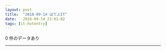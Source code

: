 ```yaml
---
layout: post
title:  "2018-09-14 はてぶIT"
date:   2018-09-14 23:01:02
tags: [it-hotentry]
---
```

0 件のデータあり

<hr>
